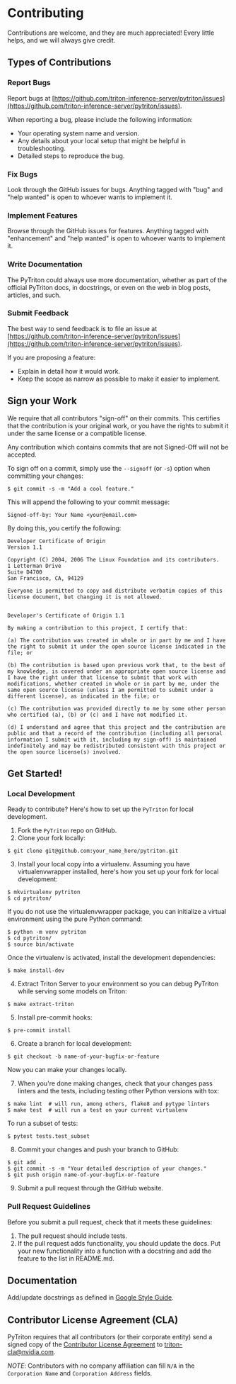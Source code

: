 <!--
Copyright (c) 2022-2023, NVIDIA CORPORATION. All rights reserved.

Licensed under the Apache License, Version 2.0 (the "License");
you may not use this file except in compliance with the License.
You may obtain a copy of the License at

    http://www.apache.org/licenses/LICENSE-2.0

Unless required by applicable law or agreed to in writing, software
distributed under the License is distributed on an "AS IS" BASIS,
WITHOUT WARRANTIES OR CONDITIONS OF ANY KIND, either express or implied.
See the License for the specific language governing permissions and
limitations under the License.
-->

# Contributing

Contributions are welcome, and they are much appreciated! Every little
helps, and we will always give credit.

## Types of Contributions

### Report Bugs

Report bugs at [https://github.com/triton-inference-server/pytriton/issues](https://github.com/triton-inference-server/pytriton/issues).

When reporting a bug, please include the following information:

* Your operating system name and version.
* Any details about your local setup that might be helpful in troubleshooting.
* Detailed steps to reproduce the bug.

### Fix Bugs

Look through the GitHub issues for bugs. Anything tagged with "bug" and "help
wanted" is open to whoever wants to implement it.

### Implement Features

Browse through the GitHub issues for features. Anything tagged with "enhancement" and "help wanted" is open to whoever wants to implement it.

### Write Documentation

The PyTriton could always use more documentation, whether as part of
the official PyTriton docs, in docstrings, or even on the web in blog posts,
articles, and such.

### Submit Feedback

The best way to send feedback is to file an issue at [https://github.com/triton-inference-server/pytriton/issues](https://github.com/triton-inference-server/pytriton/issues).

If you are proposing a feature:

* Explain in detail how it would work.
* Keep the scope as narrow as possible to make it easier to implement.

## Sign your Work

We require that all contributors "sign-off" on their commits. This certifies that
the contribution is your original work, or you have the rights to submit it under
the same license or a compatible license.

Any contribution which contains commits that are not Signed-Off will not be accepted.

To sign off on a commit, simply use the `--signoff` (or `-s`) option when committing your changes:

```shell
$ git commit -s -m "Add a cool feature."
```

This will append the following to your commit message:

```
Signed-off-by: Your Name <your@email.com>
```

By doing this, you certify the following:

```
Developer Certificate of Origin
Version 1.1

Copyright (C) 2004, 2006 The Linux Foundation and its contributors.
1 Letterman Drive
Suite D4700
San Francisco, CA, 94129

Everyone is permitted to copy and distribute verbatim copies of this license document, but changing it is not allowed.


Developer's Certificate of Origin 1.1

By making a contribution to this project, I certify that:

(a) The contribution was created in whole or in part by me and I have the right to submit it under the open source license indicated in the file; or

(b) The contribution is based upon previous work that, to the best of my knowledge, is covered under an appropriate open source license and I have the right under that license to submit that work with modifications, whether created in whole or in part by me, under the same open source license (unless I am permitted to submit under a different license), as indicated in the file; or

(c) The contribution was provided directly to me by some other person who certified (a), (b) or (c) and I have not modified it.

(d) I understand and agree that this project and the contribution are public and that a record of the contribution (including all personal information I submit with it, including my sign-off) is maintained indefinitely and may be redistributed consistent with this project or the open source license(s) involved.
```

## Get Started!

### Local Development

Ready to contribute? Here's how to set up the `PyTriton` for local development.

1. Fork the `PyTriton` repo on GitHub.
2. Clone your fork locally:

```shell
$ git clone git@github.com:your_name_here/pytriton.git
```

3. Install your local copy into a virtualenv. Assuming you have virtualenvwrapper installed, here's how you set up your fork for local development:

```shell
$ mkvirtualenv pytriton
$ cd pytriton/
```

If you do not use the virtualenvwrapper package, you can initialize a virtual environment using the pure Python command:

```shell
$ python -m venv pytriton
$ cd pytriton/
$ source bin/activate
```

Once the virtualenv is activated, install the development dependencies:

```shell
$ make install-dev
```

4. Extract Triton Server to your environment so you can debug PyTriton while serving some models on Triton:

```shell
$ make extract-triton
```

5. Install pre-commit hooks:

```shell
$ pre-commit install
```

6. Create a branch for local development:

```shell
$ git checkout -b name-of-your-bugfix-or-feature
```

Now you can make your changes locally.

7. When you're done making changes, check that your changes pass linters and the
   tests, including testing other Python versions with tox:

```shell
$ make lint  # will run, among others, flake8 and pytype linters
$ make test  # will run a test on your current virtualenv
```

  To run a subset of tests:

```shell
$ pytest tests.test_subset
```

8. Commit your changes and push your branch to GitHub:

```shell
$ git add .
$ git commit -s -m "Your detailed description of your changes."
$ git push origin name-of-your-bugfix-or-feature
```

9. Submit a pull request through the GitHub website.

### Pull Request Guidelines

Before you submit a pull request, check that it meets these guidelines:

1. The pull request should include tests.
2. If the pull request adds functionality, you should update the docs. Put your new functionality into a function with a docstring and add the feature to the list in README.md.


## Documentation

Add/update docstrings as defined in [Google Style Guide](https://github.com/google/styleguide/blob/gh-pages/pyguide.md#38-comments-and-docstrings).

## Contributor License Agreement (CLA)

PyTriton requires that all contributors (or their corporate entity) send
a signed copy of the [Contributor License
Agreement](https://github.com/NVIDIA/triton-inference-server/blob/master/Triton-CCLA-v1.pdf)
to triton-cla@nvidia.com.

*NOTE*: Contributors with no company affiliation can fill `N/A` in the
`Corporation Name` and `Corporation Address` fields.
